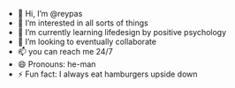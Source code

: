 - 👋 Hi, I’m @reypas
- 👀 I’m interested in all sorts of things
- 🌱 I’m currently learning lifedesign by positive psychology
- 💞️ I’m looking to eventually collaborate
- 📫 you can reach me 24/7
- 😄 Pronouns: he-man
- ⚡ Fun fact: I always eat hamburgers upside down

<!---
reypas/reypas is a ✨ special ✨ repository because its `README.md` (this file) appears on your GitHub profile.
You can click the Preview link to take a look at your changes.
--->
